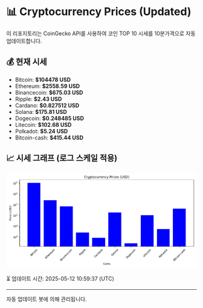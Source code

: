 
# 📊 Cryptocurrency Prices (Updated)

이 리포지토리는 CoinGecko API를 사용하여 코인 TOP 10 시세를 10분가격으로 자동 업데이트합니다.

## 💰 현재 시세
- Bitcoin: **$104478 USD**
- Ethereum: **$2558.59 USD**
- Binancecoin: **$675.03 USD**
- Ripple: **$2.43 USD**
- Cardano: **$0.827512 USD**
- Solana: **$175.81 USD**
- Dogecoin: **$0.248485 USD**
- Litecoin: **$102.68 USD**
- Polkadot: **$5.24 USD**
- Bitcoin-cash: **$415.44 USD**

## 📈 시세 그래프 (로그 스케일 적용)
![Crypto Prices](crypto_prices.png)

⏳ 업데이트 시간: 2025-05-12 10:59:37 (UTC)

---
자동 업데이트 봇에 의해 관리됩니다.
